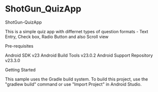 # ShotGun_QuizApp
ShotGun-QuizApp

This is a simple quiz app with differnet types of question formats - Text Entry, Check box, Radio Button and also Scroll view

Pre-requisites

Android SDK v23
Android Build Tools v23.0.2
Android Support Repository v23.3.0

Getting Started

This sample uses the Gradle build system. To build this project, use the "gradlew build" command or use "Import Project" in Android Studio.
